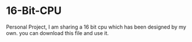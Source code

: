 # 16-Bit-CPU
Personal Project, 
I am sharing a 16 bit cpu which has been designed by my own. you can download this file and use it.
